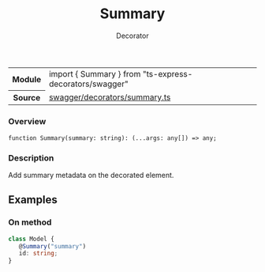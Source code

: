 <header class="symbol-info-header">    <h1 id="summary">Summary</h1>    <label class="symbol-info-type-label decorator">Decorator</label>      </header>
<section class="symbol-info">      <table class="is-full-width">        <tbody>        <tr>          <th>Module</th>          <td>            <div class="lang-typescript">                <span class="token keyword">import</span> { Summary }                 <span class="token keyword">from</span>                 <span class="token string">"ts-express-decorators/swagger"</span>                            </div>          </td>        </tr>        <tr>          <th>Source</th>          <td>            <a href="https://romakita.github.io/ts-express-decorators/#//blob/v2.6.4/src/swagger/decorators/summary.ts#L0-L0">                swagger/decorators/summary.ts            </a>        </td>        </tr>                </tbody>      </table>    </section>

### Overview

<pre><code class="typescript-lang">function <span class="token function">Summary</span><span class="token punctuation">(</span>summary<span class="token punctuation">:</span> <span class="token keyword">string</span><span class="token punctuation">)</span><span class="token punctuation">:</span> <span class="token punctuation">(</span>...args<span class="token punctuation">:</span> <span class="token keyword">any</span><span class="token punctuation">[</span><span class="token punctuation">]</span><span class="token punctuation">)</span> => <span class="token keyword">any</span><span class="token punctuation">;</span></code></pre>

### Description

Add summary metadata on the decorated element.

## Examples
### On method

```typescript
class Model {
   @Summary("summary")
   id: string;
}
```
